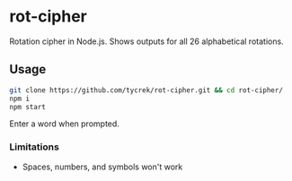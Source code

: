 # rot-cipher
Rotation cipher in Node.js. Shows outputs for all 26 alphabetical rotations.

## Usage

```bash
git clone https://github.com/tycrek/rot-cipher.git && cd rot-cipher/
npm i
npm start
```

Enter a word when prompted.

### Limitations

- Spaces, numbers, and symbols won't work